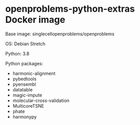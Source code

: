 # openproblems-python-extras Docker image

Base image: singlecellopenproblems/openproblems

OS: Debian Stretch

Python: 3.8

Python packages:

* harmonic-alignment
* pybedtools
* pyensembl
* datatable
* magic-impute
* molecular-cross-validation
* MulticoreTSNE
* phate
* harmonypy
